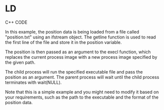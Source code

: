 # LD
C++ CODE

In this example, the position data is being loaded from a file called "position.txt" using an ifstream object. 
The getline function is used to read the first line of the file and store it in the position variable.

The position is then passed as an argument to the execl function,
which replaces the current process image with a new process image specified by the given path. 

The child process will run the specified executable file and pass the position as an argument.
The parent process will wait until the child process terminates with wait(NULL).

Note that this is a simple example and you might need to modify it based on your requirements, such as the path to the executable and the format of the position data.
